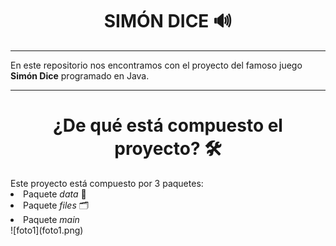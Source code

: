 <h1 align = "center" color = "red"> <b> SIMÓN DICE 🔊</b></h1>
<hr>
En este repositorio nos encontramos con el proyecto del famoso juego <b>Simón Dice</b> programado en Java.
<hr>
<h1 align = "center"> ¿De qué está compuesto el proyecto? 🛠️</h1>
Este proyecto está compuesto por 3 paquetes: 
<li> Paquete <i>data</i> 📃</li>
<li> Paquete <i>files</i> 🗂️</li>
<li> Paquete <i>main</i> </li>
![foto1](foto1.png)


